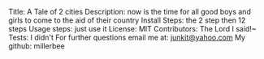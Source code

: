 Title: A Tale of 2 cities
Description: now is the time for all good boys and girls to come to the aid of their country
Install Steps: the 2 step then 12 steps
Usage steps: just use it
License: MIT
Contributors: The Lord I said!~
Tests: I didn't
For further questions email me at: junkit@yahoo.com
My github: millerbee